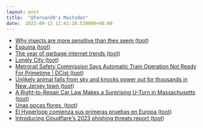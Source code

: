 ```yaml
---
layout: post
title:  "@fernand0's Mastodon"
date:  2023-09-12 11:41:20.529000+00:00
---
```

*  [Why insects are more sensitive than they seem ](https://www.bbc.com/future/article/20211126-why-insects-are-more-sensitive-than-they-see) ([toot](https://mastodon.social/@fernand0/111051989354162716))
*  [Esquina ](https://www.flickr.com/photos/fernand0/53159036178) ([toot](https://mastodon.social/@fernand0/111051715011366914))
*  [The year of garbage internet trends ](https://www.vox.com/the-goods/22841564/internet-trends-tiktok-sea-shanties-bama-rus) ([toot](https://mastodon.social/@fernand0/111051693828856798))
*  [Lonely City  ](https://gen.medium.com/lonely-city-f81e07ed9f75) ([toot](https://mastodon.social/@fernand0/111051462658824509))
*  [Metrorail Safety Commission Says Automatic Train Operation Not Ready For Primetime \| DCist ](https://dcist.com/story/23/08/09/metrorail-safety-commission-says-automatic-train-operation-not-ready) ([toot](https://mastodon.social/@fernand0/111051194933763470))
*  [Unlikely animal falls from sky and knocks power out for thousands in New Jersey town ](https://www.foxnews.com/us/unlikely-animal-falls-from-sky-knocks-power-out-thousands-new-jersey-tow) ([toot](https://mastodon.social/@fernand0/111051016359446367))
*  [A Right-to-Repair Car Law Makes a Surprising U-Turn in Massachusetts ](https://www.wired.com/story/nhtsa-massachusetts-right-to-repair-letter) ([toot](https://mastodon.social/@fernand0/111047772531949866))
*  [Unas pocas flores. ](https://avecesunafoto.wordpress.com/2023/09/11/unas-pocas-flores) ([toot](https://mastodon.social/@fernand0/111047596861699077))
*  [El Hyperloop comienza sus primeras pruebas en Europa ](https://www.autobild.es/noticias/hyperloop-comienza-primeras-pruebas-europa-128771) ([toot](https://mastodon.social/@fernand0/111047496800336149))
*  [Introducing Cloudflare's 2023 phishing threats report ](https://blog.cloudflare.com/2023-phishing-report) ([toot](https://mastodon.social/@fernand0/111047234365838892))
